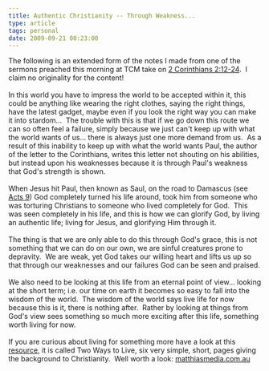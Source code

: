 ```yaml
---
title: Authentic Christianity -- Through Weakness...
type: article
tags: personal
date: 2009-09-21 00:23:00
---
```


The following is an extended form of the notes I made from one of the sermons preached this morning at TCM take on <a href="http://www.biblegateway.com/passage/?search=2%20Corinthians%202:12-24&amp;version=NIV">2 Corinthians 2:12-24</a>. &nbsp;I claim no originality for the content!<br /><br />In this world you have to impress the world to be accepted within it, this could be anything like wearing the right clothes, saying the right things, have the latest gadget, maybe even if you look the right way you can make it into stardom... &nbsp;The trouble with this is that if we go down this route we can so often feel a failure, simply because we just can't keep up with what the world wants of us... there is always just one more demand from us. &nbsp;As a result of this inability to keep up with what the world wants Paul, the author of the letter to the Corinthians, writes this letter not shouting on his abilities, but instead upon his weaknesses because it is through Paul's weakness that God's strength is shown.<br /><br />When Jesus hit Paul, then known as Saul, on the road to Damascus (see <a href="http://www.biblegateway.com/passage/?search=Acts+9&amp;version=NIV">Acts 9</a>) God completely turned his life around, took him from someone who was torturing Christians to someone who lived completely for God. &nbsp;This was seen completely in his life, and this is how we can glorify God, by living an authentic life; living for Jesus, and glorifying Him through it.<br /><br />The thing is that we are only able to do this through God's grace, this is not something that we can do on our own, we are sinful creatures prone to depravity. &nbsp;We are weak, yet God takes our willing heart and lifts us up so that through our weaknesses and our failures God can be seen and praised.<br /><br />We also need to be looking at this life from an eternal point of view... looking at the short term; i.e. our time on earth it becomes so easy to fall into the wisdom of the world. &nbsp;The wisdom of the world says live life for now because this is it, there is nothing after. &nbsp;Rather by looking at things from God's view sees something so much more exciting after this life, something worth living for now.<br /><br />If you are curious about living for something more have a look at this <a href="http://matthiasmedia.com.au/2wtl/2wtlonline.asp">resource</a>, it is called Two Ways to Live, six very simple, short, pages giving the background to Christianity. &nbsp;Well worth a look: <a href="http://matthiasmedia.com.au/2wtl/2wtlonline.asp">matthiasmedia.com.au</a>
